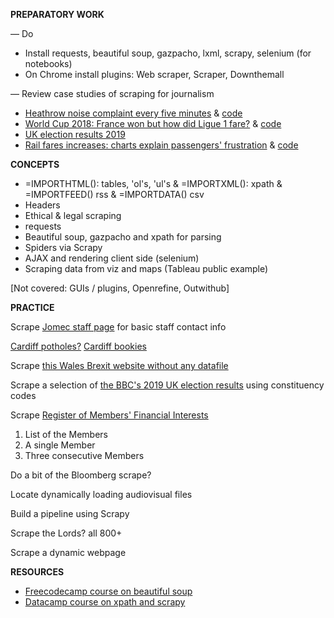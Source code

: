 **PREPARATORY WORK**

— Do
- Install requests, beautiful soup, gazpacho, lxml, scrapy, selenium (for notebooks)
- On Chrome install plugins: Web scraper, Scraper, Downthemall

— Review case studies of scraping for journalism
- [Heathrow noise complaint every five minutes](https://www.bbc.co.uk/news/uk-england-37803205) & [code](https://onlinejournalismblog.com/2016/11/29/how-the-bbc-england-data-unit-scraped-airport-noise-complaints/)
- [World Cup 2018: France won but how did Ligue 1 fare?](https://www.dw.com/en/world-cup-2018-france-won-but-how-did-ligue-1-fare/a-44705606) & [code](https://github.com/dw-data/wm2018?utm_source=sendinblue&utm_campaign=back_up_copy_Conversations_with_Data_October_scraping)
- [UK election results 2019](https://github.com/aodhanlutetiae/uk_election_2019)
- [Rail fares increases: charts explain passengers' frustration](https://www.bbc.co.uk/news/uk-england-46606525) & [code](https://github.com/BBC-Data-Unit/rail-fare-increases-2019)

**CONCEPTS**

- =IMPORTHTML(): tables, 'ol's, 'ul's & =IMPORTXML(): xpath & =IMPORTFEED() rss & =IMPORTDATA() csv
- Headers
- Ethical & legal scraping
- requests
- Beautiful soup, gazpacho and xpath for parsing
- Spiders via Scrapy
- AJAX and rendering client side (selenium)
- Scraping data from viz and maps (Tableau public example)

[Not covered: GUIs / plugins, Openrefine, Outwithub]


**PRACTICE**

Scrape [Jomec staff page](https://www.cardiff.ac.uk/journalism-media-and-culture/people/academic-staff)
for basic staff contact info

[Cardiff potholes?](https://www.fillthathole.org.uk/authority/cardiff/hazards?sort=asc&order=Added)
[Cardiff bookies](https://www.yell.com/ucs/UcsSearchAction.do?keywords=Bookmakers&location=cardiff%2C+United+Kingdom&scrambleSeed=1005010098)

Scrape [this Wales Brexit website without any datafile](https://www.electoralcommission.org.uk/who-we-are-and-what-we-do/elections-and-referendums/past-elections-and-referendums/eu-referendum/results-and-turnout-eu-referendum/eu-referendum-results-region-wales)

Scrape a selection of [the BBC's 2019 UK election results](https://www.bbc.co.uk/news/politics/constituencies/E14000546) using constituency codes

Scrape [Register of Members' Financial Interests](https://publications.parliament.uk/pa/cm/cmregmem/201012/contents.htm)
1. List of the Members
2. A single Member
3. Three consecutive Members

Do a bit of the Bloomberg scrape?

Locate dynamically loading audiovisual files

Build a pipeline using Scrapy

Scrape the Lords? all 800+

Scrape a dynamic webpage


**RESOURCES**

- [Freecodecamp course on beautiful soup](https://www.freecodecamp.org/news/how-to-scrape-websites-with-python/)
- [Datacamp course on xpath and scrapy](https://learn.datacamp.com/courses/web-scraping-with-python)
